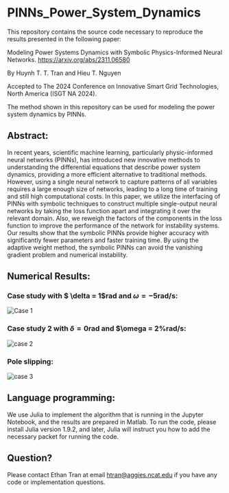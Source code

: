 # PINNs_Power_System_Dynamics

This repository contains the source code necessary to reproduce the results presented in the following paper:

Modeling Power Systems Dynamics with Symbolic Physics-Informed Neural Networks.
https://arxiv.org/abs/2311.06580

By Huynh T. T. Tran and Hieu T. Nguyen

Accepted to The 2024 Conference on Innovative Smart Grid Technologies, North America (ISGT NA 2024).

The method shown in this repository can be used for modeling the power system dynamics by PINNs.

## Abstract:
In recent years, scientific machine learning, particularly physic-informed neural networks (PINNs), has introduced new innovative methods to understanding the differential equations that describe power system dynamics, providing a more efficient alternative to traditional methods. However, using a single neural network to capture patterns of all variables requires a large enough size of networks, leading to a long time of training and still high computational costs. In this paper, we utilize the interfacing of PINNs with symbolic techniques to construct multiple single-output neural networks by taking the loss function apart and integrating it over the relevant domain. Also, we reweigh the factors of the components in the loss function to improve the performance of the network for instability systems.
Our results show that the symbolic PINNs provide higher accuracy with significantly fewer parameters and faster training time. By using the adaptive weight method, the symbolic PINNs can avoid the vanishing gradient problem and numerical instability.

## Numerical Results:
### Case study with $ \delta = 1$rad and $\omega = -5$rad/s:
![Case 1](https://github.com/ThanhEthan/PINNs_Power_System_Dynamics/assets/115194407/2af034e1-2328-4db3-97db-3511cf13be8b)


### Case study 2 with $\delta = 0$rad and $\omega = 2%rad/s:
![case 2](https://github.com/ThanhEthan/PINNs_Power_System_Dynamics/assets/115194407/3ef98cc5-6cd2-44ed-bae3-46e9cd9fa973)


### Pole slipping:
![case 3](https://github.com/ThanhEthan/PINNs_Power_System_Dynamics/assets/115194407/8b35c88e-48a0-4c8f-9a79-2fcf33fb08c1)



## Language programming:
We use Julia to implement the algorithm that is running in the Jupyter Notebook, and the results are prepared in Matlab.
To run the code, please install Julia version 1.9.2, and later, Julia will instruct you how to add the necessary packet for running the code.

## Question?
Please contact Ethan Tran at email htran@aggies.ncat.edu if you have any code or implementation questions.

